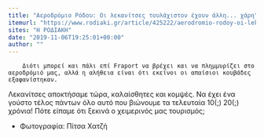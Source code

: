 ```yaml
---
title: "Αεροδρόμιο Ρόδου: Οι λεκανίτσες τουλάχιστον έχουν άλλη... χάρη"
itemurl: "https://www.rodiaki.gr/article/425222/aerodromio-rodoy-oi-lekanitses-toylaxiston-exoyn-allh-xarh"
sites: "Η ΡΟΔΙΑΚΗ"
date: "2019-11-06T19:25:01+00:00"
author: ""
---
```



        Διότι μπορεί και πάλι επί Fraport να βρέχει και να πλημμυρίζει στο αεροδρόμιό μας, αλλά η αλήθεια είναι ότι εκείνοι οι απαίσιοι κουβάδες εξαφανίστηκαν.
      
Λεκανίτσες αποκτήσαμε τώρα, καλαίσθητες και κομψές. Να έχει ένα γούστο τέλος πάντων όλο αυτό που βιώνουμε τα τελευταία 10(;) 20(;) χρόνια!
Πότε είπαμε ότι ξεκινά ο χειμερινός μας τουρισμός;
* Φωτογραφία: Πίτσα Χατζή

